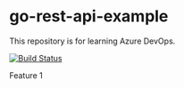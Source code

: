 # go-rest-api-example

This repository is for learning Azure DevOps.

[![Build Status](https://dev.azure.com/jhindulak/go-rest-api-example/_apis/build/status/jhindulak.go-rest-api-example?branchName=master)](https://dev.azure.com/jhindulak/go-rest-api-example/_build/latest?definitionId=2&branchName=master)

Feature 1
